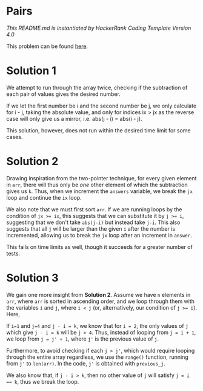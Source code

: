# Pairs
*This README.md is instantiated by HackerRank Coding Template Version 4.0*

This problem can be found [here](https://www.hackerrank.com/challenges/pairs/problem?utm_campaign=challenge-recommendation&utm_medium=email&utm_source=24-hour-campaign).

# Solution 1
We attempt to run through the array twice, checking if the subtraction of each pair of values gives the desired number. 

If we let the first number be i and the second number be j, we only calculate for i - j, taking the absolute value, and only for indices ix > jx as the reverse case will only give us a mirror, i.e. abs(j - i) = abs(i - j).

This solution, however, does not run within the desired time limit for some cases.

# Solution 2
Drawing inspiration from the two-pointer technique, for every given element in `arr`, there will thus only be *one* other element of which the subtraction gives us `k`. Thus, when we increment the `answers` variable, we break the `jx` loop and continue the `ix` loop.

We also note that we must first sort `arr`. If we are running loops by the condition of `jx >= ix`, this suggests that we can substitute it by `j >= i`, suggesting that we don't take `abs(j-i)` but instead take `j-i`. This also suggests that all `j` will be larger than the given `i` after the number is incremented, allowing us to break the `jx` loop after an increment in `answer`.

This fails on time limits as well, though it succeeds for a greater number of tests. 

# Solution 3
We gain one more insight from **Solution 2**. Assume we have `n` elements in `arr`, where `arr` is sorted in ascending order, and we loop through them with the variables `i` and `j`, where `i < j` (or, alternatively, our condition of `j >= i`). Here, 

If `i=1` and `j=4` and `j - i = k`, we know that for `i = 2`, the only values of `j` which give `j - i = k` will be `j > 4`. Thus, instead of looping from `j = i + 1`, we loop from `j = j' + 1`, where `j'` is the previous value of `j`. 

Furthermore, to avoid checking if each `j > j'`, which would require looping through the entire array regardless, we use the `range()` function, running from `j'` to `len(arr)`. In the code, `j'` is obtained with `previous_j`. 

We also know that, if `j - i > k`, then no other value of `j` will satisfy `j = i == k`, thus we break the loop.